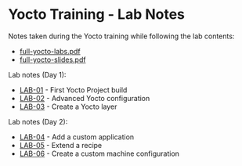 # Yocto Training - Lab Notes

Notes taken during the Yocto training while following the lab contents:
 * [full-yocto-labs.pdf](../content/full-yocto-labs.pdf)
 * [full-yocto-slides.pdf](../content/full-yocto-slides.pdf)

Lab notes (Day 1):

 * [LAB-01](./LAB-01.md) - First Yocto Project build
 * [LAB-02](./LAB-02.md) - Advanced Yocto configuration
 * [LAB-03](./LAB-03.md) - Create a Yocto layer

Lab notes (Day 2):

 * [LAB-04](./LAB-04.md) - Add a custom application
 * [LAB-05](./LAB-05.md) - Extend a recipe
 * [LAB-06](./LAB-06.md) - Create a custom machine configuration